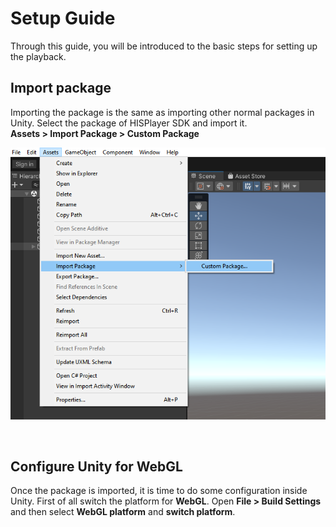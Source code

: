 # Setup Guide
Through this guide, you will be introduced to the basic steps for setting up the playback.

## Import package
Importing the package is the same as importing other normal packages in Unity. Select the package of HISPlayer SDK and import it.
<br>
**Assets > Import Package > Custom Package**

<p align="center">
<img src="./assets/import-package.png">
</p>

<br>

## Configure Unity for WebGL
Once the package is imported, it is time to do some configuration inside Unity.
First of all switch the platform for **WebGL**. Open **File > Build Settings** and then select **WebGL platform** and **switch platform**.

